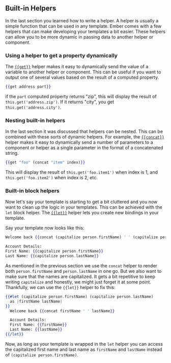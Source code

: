 ## Built-in Helpers

In the last section you learned how to write a helper.
A helper is usually a simple function that can be
used in any template.
Ember comes with a few helpers that can make developing your
templates a bit easier.
These helpers can allow you to be more dynamic in
passing data to another helper or component.

### Using a helper to get a property dynamically

The [`{{get}}`](https://www.emberjs.com/api/ember/release/classes/Ember.Templates.helpers/methods/get?anchor=get) helper makes it easy to dynamically send the value of a
variable to another helper or component.
This can be useful if you want
to output one of several values based on the result of a computed property.

```handlebars
{{get address part}}
```

if the `part` computed property returns "zip", this will display the result of
`this.get('address.zip')`. If it returns "city", you get `this.get('address.city')`.

### Nesting built-in helpers

In the last section it was discussed that helpers can be nested.
This can be combined with these sorts of dynamic helpers.
For example, the [`{{concat}}`](https://www.emberjs.com/api/ember/release/classes/Ember.Templates.helpers/methods/get?anchor=concat) helper makes it easy to dynamically send
a number of parameters to a component or helper as a single parameter in the
format of a concatenated string.

```handlebars
{{get "foo" (concat "item" index)}}
```

This will display the result of `this.get('foo.item1')` when index is 1,
and `this.get('foo.item2')` when index is 2, etc.

### Built-in block helpers
Now let's say your template is starting to get a bit cluttered and you now want to clean up the logic in your templates. This can be achieved with the `let` block helper. The [`{{let}}`](#) helper lets you create new bindings in your template.

Say your template now looks like this:

```handlebars
Welcome back {{concat (capitalize person.firstName) ' ' (capitalize person.lastName)}}

Account Details:
First Name: {{capitalize person.firstName}}
Last Name: {{capitalize person.lastName}}
```

As mentioned in the previous section we use the `concat` helper to render both `person.firstName` and `person.lastName` in one go. But we also want to make sure that the names are capitalized. It gets a bit repetitive to keep writing `capitalize` and honestly, we might just forget it at some point. Thankfully, we can use the `{{let}}` helper to fix this:

```handlebars
{{#let (capitalize person.firstName) (capitalize person.lastName)
  as |firstName lastName|
}}
  Welcome back {{concat firstName ' ' lastName}}

  Account Details:
  First Name: {{firstName}}
  Last Name: {{lastName}}
{{/let}}
```

Now, as long as your template is wrapped in the `let` helper you can access the capitalized first name and last name as `firstName` and `lastName` instead of `(capitalize person.firstName)`. 
